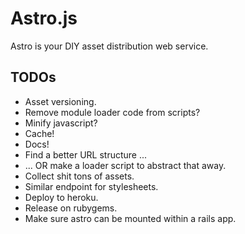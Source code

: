 # Astro.js

Astro is your DIY asset distribution web service.

## TODOs

- Asset versioning.
- Remove module loader code from scripts?
- Minify javascript?
- Cache!
- Docs!
- Find a better URL structure ...
- ... OR make a loader script to abstract that away.
- Collect shit tons of assets.
- Similar endpoint for stylesheets.
- Deploy to heroku.
- Release on rubygems.
- Make sure astro can be mounted within a rails app.
